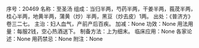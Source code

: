 序号：20469
名称：至圣汤
组成：当归半两，芍药半两，干姜半两，莪荗半两，桂心半两，地黄半两，蒲黄（炒）半两，黑豆（炒去皮）1两。
出处：《普济方》卷三二七。
主治：妇人血气，产前产后百疾。
加减：None
功效：None
用法用量：每服2钱，空心热酒送下。
制备方法：上为细末。
临床应用：None
各家论述：None
用药禁忌：None
附注：None
